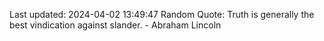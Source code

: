 Last updated: 2024-04-02 13:49:47
Random Quote: Truth is generally the best vindication against slander. - Abraham Lincoln
